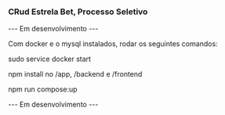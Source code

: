 ### CRud Estrela Bet, Processo Seletivo

--- Em desenvolvimento ---

Com docker e o mysql instalados, rodar os seguintes comandos:

sudo service docker start

npm install no /app, /backend e /frontend

npm run compose:up

--- Em desenvolvimento ---
